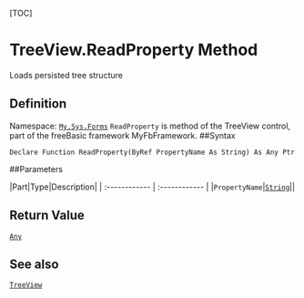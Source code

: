 [TOC]
# TreeView.ReadProperty Method
Loads persisted tree structure
## Definition
Namespace: [`My.Sys.Forms`](My.Sys.Forms.md)
`ReadProperty` is method of the TreeView control, part of the freeBasic framework MyFbFramework.
##Syntax
```freeBasic
Declare Function ReadProperty(ByRef PropertyName As String) As Any Ptr
```

##Parameters

|Part|Type|Description|
| :------------ | :------------ |
|`PropertyName`|[`String`]("https://www.freebasic.net/wiki/KeyPgString")||

## Return Value
[`Any`]("https://www.freebasic.net/wiki/KeyPgAny")
## See also
[`TreeView`](TreeView.md)
